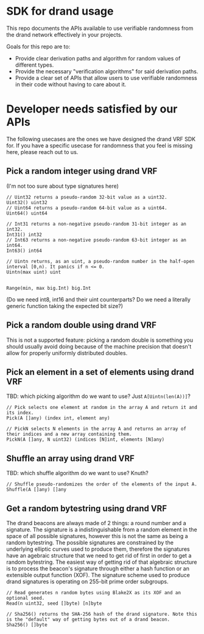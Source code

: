 # SDK for drand usage

This repo documents the APIs available to use verifiable randomness from the drand network effectively in your projects.

Goals for this repo are to:
 - Provide clear derivation paths and algorithm for random values of different types.
 - Provide the necessary "verification algorithms" for said derivation paths.
 - Provide a clear set of APIs that allow users to use verifiable randomness in their code without having to care about it.


# Developer needs satisfied by our APIs

The following usecases are the ones we have designed the drand VRF SDK for.
If you have a specific usecase for randomness that you feel is missing here, please reach out to us.

## Pick a random integer using drand VRF

(I'm not too sure about type signatures here)
```
// Uint32 returns a pseudo-random 32-bit value as a uint32.
Uint32() uint32
// Uint64 returns a pseudo-random 64-bit value as a uint64.
Uint64() uint64

// Int31 returns a non-negative pseudo-random 31-bit integer as an int32.
Int31() int32
// Int63 returns a non-negative pseudo-random 63-bit integer as an int64.
Int63() int64

// Uintn returns, as an uint, a pseudo-random number in the half-open interval [0,n). It panics if n <= 0.
Uintn(max uint) uint


Range(min, max big.Int) big.Int
```
(Do we need int8, int16 and their uint counterparts? Do we need a literally generic function taking the expected bit size?)

## Pick a random double using drand VRF

This is not a supported feature: picking a random double is something you should usually avoid doing because of the machine precision that doesn't allow for properly uniformly distributed doubles.

## Pick an element in a set of elements using drand VRF

TBD: which picking algorithm do we want to use? Just `A[Uintn(len(A))]`?

```
// Pick selects one element at random in the array A and return it and its index.
Pick(A []any) (index int, element any)

// PickN selects N elements in the array A and returns an array of their indices and a new array containing them.
PickN(A []any, N uint32) (indices [N]int, elements [N]any)
```


## Shuffle an array using drand VRF

TBD: which shuffle algorithm do we want to use? Knuth?

```
// Shuffle pseudo-randomizes the order of the elements of the input A.
Shuffle(A []any) []any
```


## Get a random bytestring using drand VRF

The drand beacons are always made of 2 things: a round number and a signature.
The signature is a indistinguishable from a random element in the space of all possible signatures, however this is not the same as being a random bytestring.
The possible signatures are constrained by the underlying elliptic curves used to produce them, therefore the signatures have an agebraic structure that we need to get rid of first in order to get a random bytestring.
The easiest way of getting rid of that algebraic structure is to process the beacon's signature through either a hash function or an extensible output function (XOF).
The signature scheme used to produce drand signatures is operating on 255-bit prime order subgroups.

```
// Read generates n random bytes using Blake2X as its XOF and an optional seed.
Read(n uint32, seed []byte) [n]byte

// Sha256() returns the SHA-256 hash of the drand signature. Note this is the "default" way of getting bytes out of a drand beacon.
Sha256() []byte

```

